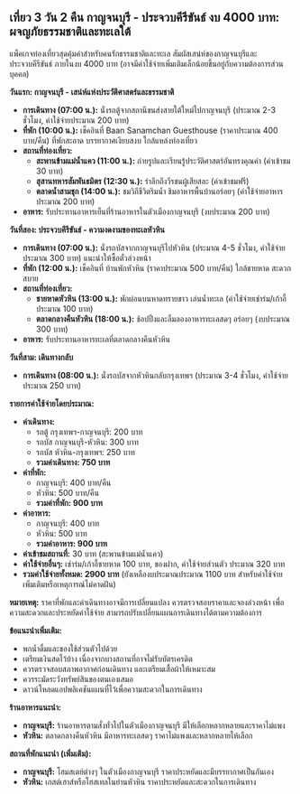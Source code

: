 ## เที่ยว 3 วัน 2 คืน กาญจนบุรี - ประจวบคีรีขันธ์ งบ 4000 บาท:  ผจญภัยธรรมชาติและทะเลใต้

แพ็คเกจท่องเที่ยวสุดคุ้มค่าสำหรับคนรักธรรมชาติและทะเล  สัมผัสเสน่ห์ของกาญจนบุรีและประจวบคีรีขันธ์  ภายในงบ 4000 บาท (อาจมีค่าใช้จ่ายเพิ่มเติมเล็กน้อยขึ้นอยู่กับความต้องการส่วนบุคคล)

**วันแรก: กาญจนบุรี -  เสน่ห์แห่งประวัติศาสตร์และธรรมชาติ**

* **การเดินทาง (07:00 น.):**  นั่งรถตู้จากสถานีขนส่งสายใต้ใหม่ไปกาญจนบุรี (ประมาณ 2-3 ชั่วโมง, ค่าใช้จ่ายประมาณ 200 บาท)
* **ที่พัก (10:00 น.):** เช็คอินที่  Baan Sanamchan Guesthouse  (ราคาประมาณ 400 บาท/คืน)  ที่พักสะอาด บรรยากาศเงียบสงบ ใกล้แหล่งท่องเที่ยว
* **สถานที่ท่องเที่ยว:**
    * **สะพานข้ามแม่น้ำแคว (11:00 น.):**  ถ่ายรูปและเรียนรู้ประวัติศาสตร์อันทรงคุณค่า (ค่าเข้าชม 30 บาท)
    * **สุสานทหารสัมพันธมิตร (12:30 น.):** รำลึกถึงวีรชนผู้เสียสละ (ค่าเข้าชมฟรี)
    * **ตลาดน้ำสามชุก (14:00 น.):** ชมวิถีชีวิตริมน้ำ  ชิมอาหารพื้นบ้านอร่อยๆ (ค่าใช้จ่ายอาหารประมาณ 200 บาท)
* **อาหาร:**  รับประทานอาหารเย็นที่ร้านอาหารในตัวเมืองกาญจนบุรี  (งบประมาณ 200 บาท)

**วันที่สอง: ประจวบคีรีขันธ์ -  ความงดงามของทะเลหัวหิน**

* **การเดินทาง (07:00 น.):** นั่งรถบัสจากกาญจนบุรีไปหัวหิน (ประมาณ 4-5 ชั่วโมง, ค่าใช้จ่ายประมาณ 300 บาท)  แนะนำให้ซื้อตั๋วล่วงหน้า
* **ที่พัก (12:00 น.):** เช็คอินที่  บ้านพักหัวหิน (ราคาประมาณ 500 บาท/คืน)  ใกล้ชายหาด สะดวกสบาย
* **สถานที่ท่องเที่ยว:**
    * **ชายหาดหัวหิน (13:00 น.):** พักผ่อนบนหาดทรายขาว  เล่นน้ำทะเล (ค่าใช้จ่ายเช่าร่ม/เก้าอี้ประมาณ 100 บาท)
    * **ตลาดกลางคืนหัวหิน (18:00 น.):**  ช้อปปิ้งและลิ้มลองอาหารทะเลสดๆ อร่อยๆ (งบประมาณ 300 บาท)
* **อาหาร:**  รับประทานอาหารทะเลที่ตลาดกลางคืนหัวหิน

**วันที่สาม:  เดินทางกลับ**

* **การเดินทาง (08:00 น.):**  นั่งรถบัสจากหัวหินกลับกรุงเทพฯ (ประมาณ 3-4 ชั่วโมง, ค่าใช้จ่ายประมาณ 250 บาท)


**รายการค่าใช้จ่ายโดยประมาณ:**

* **ค่าเดินทาง:** 
    * รถตู้ กรุงเทพฯ-กาญจนบุรี: 200 บาท
    * รถบัส กาญจนบุรี-หัวหิน: 300 บาท
    * รถบัส หัวหิน-กรุงเทพฯ: 250 บาท
    * **รวมค่าเดินทาง: 750 บาท**
* **ค่าที่พัก:**
    * กาญจนบุรี: 400 บาท/คืน
    * หัวหิน: 500 บาท/คืน
    * **รวมค่าที่พัก: 900 บาท**
* **ค่าอาหาร:**
    * กาญจนบุรี: 400 บาท
    * หัวหิน: 500 บาท
    * **รวมค่าอาหาร: 900 บาท**
* **ค่าเข้าชมสถานที่:** 30 บาท (สะพานข้ามแม่น้ำแคว)
* **ค่าใช้จ่ายอื่นๆ:**  เช่าร่ม/เก้าอี้ชายหาด 100 บาท, ของฝาก, ค่าใช้จ่ายส่วนตัว  ประมาณ 320 บาท
* **รวมค่าใช้จ่ายทั้งหมด:  2900 บาท**  (ยังเหลืองบประมาณประมาณ 1100 บาท สำหรับค่าใช้จ่ายเพิ่มเติมหรือเหตุการณ์ไม่คาดฝัน)


**หมายเหตุ:**  ราคาที่พักและค่าเดินทางอาจมีการเปลี่ยนแปลง  ควรตรวจสอบราคาและจองล่วงหน้า  เพื่อความสะดวกและประหยัดค่าใช้จ่าย  สามารถปรับเปลี่ยนแผนการเดินทางได้ตามความต้องการ


**ข้อแนะนำเพิ่มเติม:**

*  พกน้ำดื่มและของใช้ส่วนตัวไปด้วย
*  เตรียมเงินสดไว้บ้าง  เนื่องจากบางสถานที่อาจไม่รับบัตรเครดิต
*  ควรตรวจสอบสภาพอากาศก่อนเดินทาง  และเตรียมเสื้อผ้าให้เหมาะสม
*  ควรระมัดระวังทรัพย์สินของตนเองเสมอ
*  ดาวน์โหลดแอปพลิเคชันแผนที่ไว้เพื่อความสะดวกในการเดินทาง


**ร้านอาหารแนะนำ:**

* **กาญจนบุรี:** ร้านอาหารตามสั่งทั่วไปในตัวเมืองกาญจนบุรี มีให้เลือกหลากหลายและราคาไม่แพง
* **หัวหิน:** ตลาดกลางคืนหัวหิน  มีอาหารทะเลสดๆ ราคาไม่แพงและหลากหลายให้เลือก


**สถานที่พักแนะนำ (เพิ่มเติม):**

* **กาญจนบุรี:**  โฮมสเตย์ต่างๆ ในตัวเมืองกาญจนบุรี  ราคาประหยัดและมีบรรยากาศเป็นกันเอง
* **หัวหิน:**  เกสต์เฮาส์หรือโฮสเทลในย่านหัวหิน  ราคาประหยัดและสะดวกในการเดินทาง
